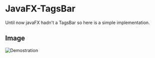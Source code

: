 # JavaFX-TagsBar
Until now javaFX hadn't a TagsBar so here is a simple implementation.

## Image
![Demostration](http://i.stack.imgur.com/qL6FD.png)
